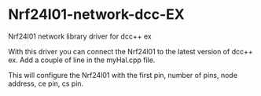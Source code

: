 # Nrf24l01-network-dcc-EX
Nrf24l01 network library driver for dcc++ ex

With this driver you can connect the Nrf24l01 to the latest version of dcc++ ex. Add a couple of line in the myHal.cpp file.

This will configure the Nrf24l01 with the first pin, number of pins, node address, ce pin, cs pin.
